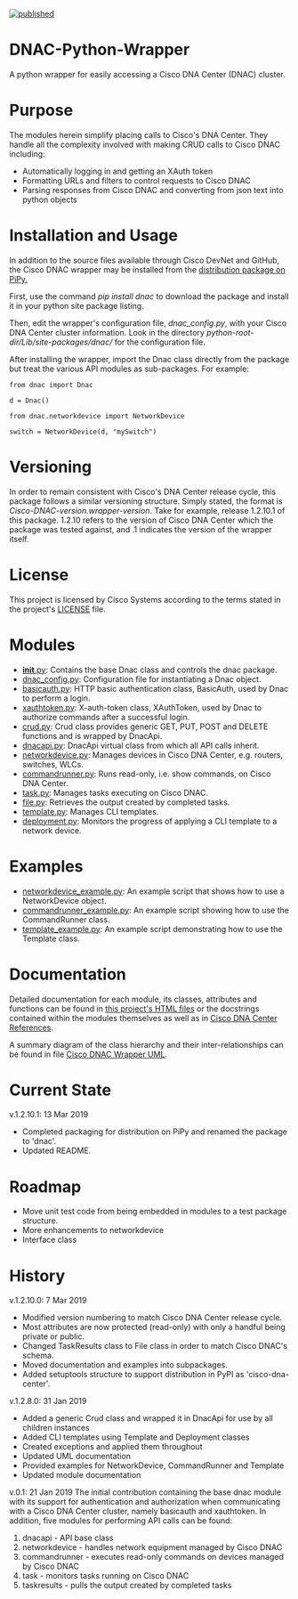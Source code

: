 [![published](https://static.production.devnetcloud.com/codeexchange/assets/images/devnet-published.svg)](https://developer.cisco.com/codeexchange/github/repo/rsayle/DNAC-Python-Wrapper)

# DNAC-Python-Wrapper
A python wrapper for easily accessing a Cisco DNA Center (DNAC) cluster.

# Purpose
The modules herein simplify placing calls to Cisco's DNA Center.  They handle all the complexity involved with making CRUD calls to Cisco DNAC including:
  - Automatically logging in and getting an XAuth token
  - Formatting URLs and filters to control requests to Cisco DNAC
  - Parsing responses from Cisco DNAC and converting from json text into python objects

# Installation and Usage
In addition to the source files available through Cisco DevNet and GitHub, the Cisco DNAC wrapper may be installed from the [distribution package on PiPy.](https://pypi.org/project/dnac/)

First, use the command _pip install dnac_ to download the package and install it in your python site package listing.

Then, edit the wrapper's configuration file, _dnac_config.py_, with your Cisco DNA Center cluster information.  Look in the directory _python-root-dir/Lib/site-packages/dnac/_ for the configuration file.

After installing the wrapper, import the Dnac class directly from the package but treat the various API modules as sub-packages.  For example:

    from dnac import Dnac
    
    d = Dnac()
    
    from dnac.networkdevice import NetworkDevice
    
    switch = NetworkDevice(d, "mySwitch")

# Versioning
In order to remain consistent with Cisco's DNA Center release cycle, this package follows a similar versioning structure.  Simply stated, the format is _Cisco-DNAC-version.wrapper-version_.  Take for example, release 1.2.10.1 of this package.  1.2.10 refers to the version of Cisco DNA Center which the package was tested against, and .1 indicates the version of the wrapper itself.

# License
This project is licensed by Cisco Systems according to the terms stated in the project's [LICENSE](https://github.com/rsayle/DNAC-Python-Wrapper/blob/1.2.10.0/LICENSE) file.

# Modules
- [__init__.py](https://github.com/rsayle/DNAC-Python-Wrapper/blob/1.2.10.0/dnac/__init__.py): Contains the base Dnac class and controls the dnac package.
- [dnac_config.py](https://github.com/rsayle/DNAC-Python-Wrapper/blob/1.2.10.0/dnac/dnacapi.py): Configuration file for instantiating a Dnac object.
- [basicauth.py](https://github.com/rsayle/DNAC-Python-Wrapper/blob/1.2.10.0/dnac/basicauth.py): HTTP basic authentication class, BasicAuth, used by Dnac to perform a login.
- [xauthtoken.py](https://github.com/rsayle/DNAC-Python-Wrapper/blob/1.2.10.0/dnac/xauthtoken.py): X-auth-token class, XAuthToken, used by Dnac to authorize commands after a successful login.
- [crud.py](https://github.com/rsayle/DNAC-Python-Wrapper/blob/1.2.10.0/dnac/crud.py): Crud class provides generic GET, PUT, POST and DELETE functions and is wrapped by DnacApi.
- [dnacapi.py](https://github.com/rsayle/DNAC-Python-Wrapper/blob/1.2.10.0/dnac/dnacapi.py): DnacApi virtual class from which all API calls inherit.
- [networkdevice.py](https://github.com/rsayle/DNAC-Python-Wrapper/blob/1.2.10.0/dnac/networkdevice.py): Manages devices in Cisco DNA Center, e.g. routers, switches, WLCs.
- [commandrunner.py](https://github.com/rsayle/DNAC-Python-Wrapper/blob/1.2.10.0/dnac/commandrunner.py): Runs read-only, i.e. show commands, on Cisco DNA Center.
- [task.py](https://github.com/rsayle/DNAC-Python-Wrapper/blob/1.2.10.0/dnac/task.py): Manages tasks executing on Cisco DNAC.
- [file.py](https://github.com/rsayle/DNAC-Python-Wrapper/blob/1.2.10.0/dnac/file.py): Retrieves the output created by completed tasks.
- [template.py](https://github.com/rsayle/DNAC-Python-Wrapper/blob/1.2.10.0/dnac/template.py): Manages CLI templates.
- [deployment.py](https://github.com/rsayle/DNAC-Python-Wrapper/blob/1.2.10.0/dnac/deployment.py): Monitors the progress of applying a CLI template to a network device.

# Examples
- [networkdevice_example.py](https://github.com/rsayle/DNAC-Python-Wrapper/blob/1.2.10.0/examples/networkdevice_example.py): An example script that shows how to use a NetworkDevice object.
- [commandrunner_example.py](https://github.com/rsayle/DNAC-Python-Wrapper/blob/1.2.10.0/examples/commandrunner_example.py): An example script showing how to use the CommandRunner class.
- [template_example.py](https://github.com/rsayle/DNAC-Python-Wrapper/blob/1.2.10.0/examples/template_example.py): An example script demonstrating how to use the Template class.

# Documentation
Detailed documentation for each module, its classes, attributes and functions can be found in [this project's HTML files](https://github.com/rsayle/DNAC-Python-Wrapper/tree/1.2.10.0/docs) or the docstrings contained within the modules themselves as well as in [Cisco DNA Center References](https://developer.cisco.com/docs/dna-center/#!cisco-dna-center-platform-overview/cisco-dna-center-platform-overview).

A summary diagram of the class hierarchy and their inter-relationships can be found in file [Cisco DNAC Wrapper UML](https://github.com/rsayle/DNAC-Python-Wrapper/blob/1.2.10.0/docs/Cisco%20DNAC%20Wrapper%20UML.pdf).

# Current State
v.1.2.10.1: 13 Mar 2019
- Completed packaging for distribution on PiPy and renamed the package to 'dnac'.
- Updated README.

# Roadmap
- Move unit test code from being embedded in modules to a test package structure.
- More enhancements to networkdevice
- Interface class

# History
v.1.2.10.0: 7 Mar 2019
- Modified version numbering to match Cisco DNA Center release cycle.
- Most attributes are now protected (read-only) with only a handful being private or public.
- Changed TaskResults class to File class in order to match Cisco DNAC's schema.
- Moved documentation and examples into subpackages.
- Added setuptools structure to support distribution in PyPI as 'cisco-dna-center'.

v.1.2.8.0: 31 Jan 2019
- Added a generic Crud class and wrapped it in DnacApi for use by all children instances
- Added CLI templates using Template and Deployment classes
- Created exceptions and applied them throughout
- Updated UML documentation
- Provided examples for NetworkDevice, CommandRunner and Template
- Updated module documentation

v.0.1: 21 Jan 2019
The initial contribution containing the base dnac module with its support for authentication and authorization when communicating with a Cisco DNA Center cluster, namely basicauth and xauthtoken.  In addition, five modules for performing API calls can be found:
  1. dnacapi - API base class
  2. networkdevice - handles network equipment managed by Cisco DNAC
  3. commandrunner - executes read-only commands on devices managed by Cisco DNAC
  4. task - monitors tasks running on Cisco DNAC
  5. taskresults - pulls the output created by completed tasks
